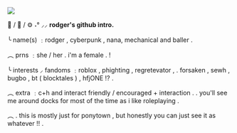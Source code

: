 ![](https://files.catbox.moe/5t9app.png)

🐾 / 🦈 / ⚙️ ˖° ⸝⸝ **rodger's github intro.**

╰ name(s) ﹕rodger , cyberpunk , nana, mechanical and baller .

︵ prns ﹕she / her . i'm a female . !

╰ interests ⸝ fandoms ﹕roblox , phighting , regretevator ,
. forsaken , sewh , bugbo , bt ( blocktales ) , hfjONE !? .

︵ extra ﹕c+h and interact friendly / encouraged + interaction .
.  you'll see me around docks for most of the time as i like roleplaying .

︵ . this is mostly just for ponytown , but honestly you can just see it as whatever !! .
